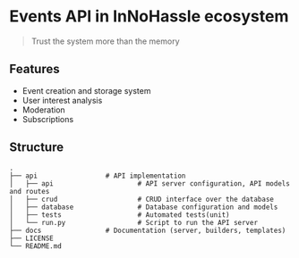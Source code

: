 # Events API in InNoHassle ecosystem
> Trust the system more than the memory

## Features

- Event creation and storage system
- User interest analysis
- Moderation
- Subscriptions

## Structure

    .
    ├── api                 # API implementation             
    │   ├── api                     # API server configuration, API models and routes
    │   ├── crud                    # CRUD interface over the database
    │   ├── database                # Database configuration and models
    │   ├── tests                   # Automated tests(unit)
    │   └── run.py                  # Script to run the API server
    ├── docs                # Documentation (server, builders, templates)
    ├── LICENSE
    └── README.md